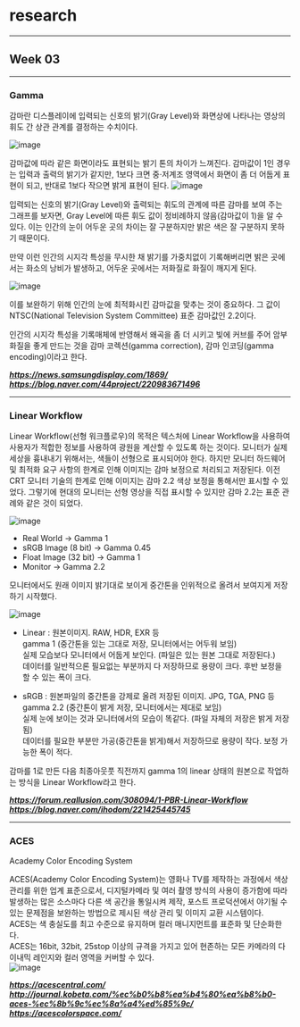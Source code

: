 # research
***
## Week 03
***
### Gamma
감마란 디스플레이에 입력되는 신호의 밝기(Gray Level)와 화면상에 나타나는 영상의 휘도 간 상관 관계를 결정하는 수치이다.

![image](https://user-images.githubusercontent.com/90237478/136163783-4fc016b0-1622-4d25-adae-f111fc8a0df9.png)

감마값에 따라 같은 화면이라도 표현되는 밝기 톤의 차이가 느껴진다. 감마값이 1인 경우는 입력과 출력의 밝기가 같지만, 1보다 크면 중·저계조 영역에서 화면이 좀 더 어둡게 표현이 되고, 반대로 1보다 작으면 밝게 표현이 된다.
![image](https://user-images.githubusercontent.com/90237478/136164649-ff425d45-40b9-46dc-ac21-d64b38ea8160.png)

입력되는 신호의 밝기(Gray Level)와 출력되는 휘도의 관계에 따른 감마를 보여 주는 그래프를 보자면, Gray Level에 따른 휘도 값이 정비례하지 않음(감마값이 1)을 알 수 있다. 이는 인간의 눈이 어두운 곳의 차이는 잘 구분하지만 밝은 색은 잘 구분하지 못하기 때문이다.

만약 이런 인간의 시지각 특성을 무시한 채 밝기를 가중치없이 기록해버리면 밝은 곳에서는 화소의 낭비가 발생하고, 어두운 곳에서는 저화질로 화질이 깨지게 된다.

![image](https://user-images.githubusercontent.com/90237478/136169368-95563266-58ab-429a-917d-8c19e846e4df.png)

이를 보완하기 위해 인간의 눈에 최적화시킨 감마값을 맞추는 것이 중요하다. 그 값이 NTSC(National Television System Committee) 표준 감마값인 2.2이다.

인간의 시지각 특성을 기록매체에 반영해서 왜곡을 좀 더 시키고 빛에 커브를 주어 암부화질을 좋게 만드는 것을 감마 코렉션(gamma correction), 감마 인코딩(gamma encoding)이라고 한다.

**_https://news.samsungdisplay.com/1869/_**
**_https://blog.naver.com/44project/220983671496_**
***
### Linear Workflow
Linear Workflow(선형 워크플로우)의 목적은 텍스처에 Linear Workflow을 사용하여 사용자가 적합한 정보를 사용하여 광원을 계산할 수 있도록 하는 것이다.
모니터가 실제 세상을 흉내내기 위해서는, 색들이 선형으로 표시되어야 한다. 하지만 모니터 하드웨어 및 최적화 요구 사항의 한계로 인해 이미지는 감마 보정으로 처리되고 저장된다.
이전 CRT 모니터 기술의 한계로 인해 이미지는 감마 2.2 색상 보정을 통해서만 표시할 수 있었다. 그렇기에 현대의 모니터는 선형 영상을 직접 표시할 수 있지만 감마 2.2는 표준 관례와 같은 것이 되었다.

![image](https://user-images.githubusercontent.com/90237478/136242579-070ef04d-4ca5-490a-b99f-116763c6ac74.png)

* Real World → Gamma 1
* sRGB Image (8 bit) → Gamma 0.45
* Float Image (32 bit) → Gamma 1
* Monitor → Gamma 2.2

모니터에서도 원래 이미지 밝기대로 보이게 중간톤을 인위적으로 올려서 보여지게 저장하기 시작했다.

![image](https://user-images.githubusercontent.com/90237478/136245071-107dfc22-cc29-498b-baae-7443724684a0.png)

* Linear : 원본이미지. RAW, HDR, EXR 등 <br>
gamma 1 (중간톤을 있는 그대로 저장, 모니터에서는 어두워 보임) <br>
실제 모습보다 모니터에서 어둡게 보인다. (파일은 있는 원본 그대로 저장된다.) <br>
데이터를 일반적으론 필요없는 부분까지 다 저장하므로 용량이 크다. 후반 보정을 할 수 있는 폭이 크다.

* sRGB : 원본파일의 중간톤을 강제로 올려 저장된 이미지. JPG, TGA, PNG 등 <br>
gamma 2.2 (중간톤이 밝게 저장, 모니터에서는 제대로 보임) <br>
실제 눈에 보이는 것과 모니터에서의 모습이 똑같다. (파일 자체의 저장은 밝게 저장됨) <br>
데이터를 필요한 부분만 가공(중간톤을 밝게)해서 저장하므로 용량이 작다. 보정 가능한 폭이 적다.

감마를 1로 만든 다음 최종아웃풋 직전까지 gamma 1의 linear 상태의 원본으로 작업하는 방식을 Linear Workflow라고 한다.

**_https://forum.reallusion.com/308094/1-PBR-Linear-Workflow_** <br>
**_https://blog.naver.com/ihodom/221425445745_**
***
### ACES
Academy Color Encoding System

ACES(Academy Color Encoding System)는 영화나 TV를 제작하는 과정에서 색상 관리를 위한 업계 표준으로서, 디지털카메라 및 여러 촬영 방식의 사용이 증가함에 따라 발생하는 많은 소스마다 다른 색 공간을 통일시켜 제작, 포스트 프로덕션에서 야기될 수 있는 문제점을 보완하는 방법으로 제시된 색상 관리 및 이미지 교환 시스템이다. <br>
ACES는 색 충실도를 최고 수준으로 유지하며 컬러 매니지먼트를 표준화 및 단순화한다. <br>
ACES는 16bit, 32bit, 25stop 이상의 규격을 가지고 있어 현존하는 모든 카메라의 다이내믹 레인지와 컬러 영역을 커버할 수 있다. <br>
![image](https://user-images.githubusercontent.com/90237478/136251577-70c539ea-6469-41f3-88fc-7a3d85df1f03.png)


**_https://acescentral.com/_** <br>
**_http://journal.kobeta.com/%ec%b0%b8%ea%b4%80%ea%b8%b0-aces-%ec%8b%9c%ec%8a%a4%ed%85%9c/_** <br>
**_https://acescolorspace.com/_**
